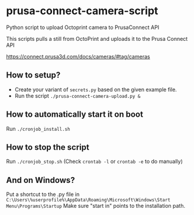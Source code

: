 # prusa-connect-camera-script
Python script to upload Octoprint camera to PrusaConnect API

This scripts pulls a still from OctoPrint and uploads it to the Prusa Connect API

https://connect.prusa3d.com/docs/cameras/#tag/cameras

## How to setup?
- Create your variant of `secrets.py` based on the given example file.
- Run the script `./prusa-connect-camera-upload.py &`

## How to automatically start it on boot
Run `./cronjob_install.sh`  

## How to stop the script
Run `./cronjob_stop.sh`
(Check `crontab -l` or `crontab -e` to do manually)

## And on Windows?
Put a shortcut to the .py file in `C:\Users\%userprofile%\AppData\Roaming\Microsoft\Windows\Start Menu\Programs\Startup`
Make sure "start in" points to the installation path.